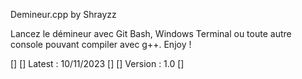
Demineur.cpp by Shrayzz

Lancez le démineur avec Git Bash, Windows Terminal ou toute autre console pouvant compiler avec g++.
Enjoy !

[]
[] Latest : 10/11/2023
[]
[] Version : 1.0
[]
